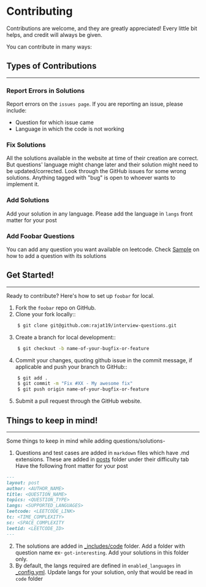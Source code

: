 
# Contributing

Contributions are welcome, and they are greatly appreciated! Every
little bit helps, and credit will always be given.

You can contribute in many ways:

## Types of Contributions
----------------------

### Report Errors in Solutions
Report errors on the `issues page`. If you are reporting an issue, please include:

* Question for which issue came
* Language in which the code is not working

### Fix Solutions
All the solutions available in the website at time of their creation are correct. 
But questions' language might change later and their solution might need to be updated/corrected.
Look through the GitHub issues for some wrong solutions. Anything tagged with "bug"
is open to whoever wants to implement it.

### Add Solutions
Add your solution in any language. Please add the language in `langs` front matter for your post

### Add Foobar Questions
You can add any question you want available on leetcode. Check [Sample](posts/_sample/hello-world.md) on how to add a question with its solutions

## Get Started!
------------
Ready to contribute? Here's how to set up `foobar` for local.

1. Fork the `foobar` repo on GitHub.
2. Clone your fork locally::
```bash
    $ git clone git@github.com:rajat19/interview-questions.git
```
3. Create a branch for local development::
```bash
    $ git checkout -b name-of-your-bugfix-or-feature
```

4. Commit your changes, quoting github issue in the commit message, if applicable and push your branch to GitHub::
```bash
    $ git add .
    $ git commit -m "Fix #XX - My awesome fix"
    $ git push origin name-of-your-bugfix-or-feature
```

5. Submit a pull request through the GitHub website.

## Things to keep in mind!
---
Some things to keep in mind while adding questions/solutions-
1. Questions and test cases are added in `markdown` files which have .md extensions. These are added in [posts](posts) folder under their difficulty tab
Have the following front matter for your post
```markdown
---
layout: post
author: <AUTHOR_NAME>
title: <QUESTION_NAME>
topics: <QUESTION_TYPE>
langs: <SUPPORTED_LANGUAGES>
leetcode: <LEETCODE_LINK>
tc: <TIME_COMPLEXITY>
sc: <SPACE_COMPLEXITY
leetid: <LEETCODE_ID>
---
```
2. The solutions are added in [_includes/code](_includes/code) folder. Add a folder with question name ex- `got-interesting`. Add your solutions in this folder only.
3. By default, the langs required are defined in `enabled_languages` in [_config.yml](_config.yml). 
Update langs for your solution, only that would be read in `code` folder

